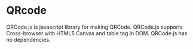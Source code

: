 # QRcode
QRCode.js is javascript library for making QRCode. QRCode.js supports Cross-browser with HTML5 Canvas and table tag in DOM. QRCode.js has no dependencies.
